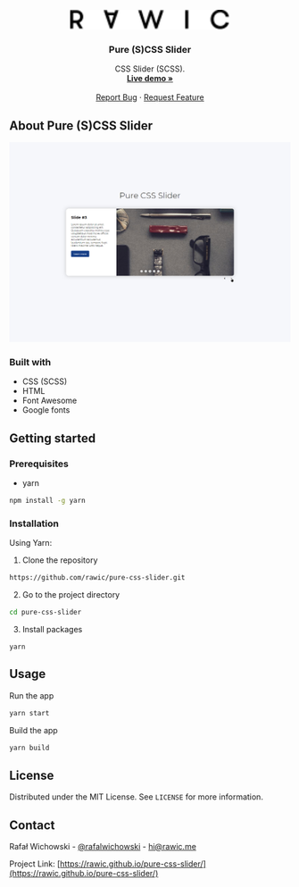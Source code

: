 <p align="center">
  <a href="https://rawic.github.io/pure-css-slider/">
    <img src="readme/logo.svg" height="35" alt="rawic.me Logo">
  </a>

  <h3 align="center">Pure (S)CSS Slider</h3>

  <p align="center">
    CSS Slider (SCSS).
    <br />
    <a href="https://rawic.github.io/pure-css-slider/" target="_blank" rel="noopener noreferrer"><strong>Live demo »</strong></a>
    <br />
    <br />
    <a href="https://rawic.github.io/pure-css-slider/issues">Report Bug</a>
    ·
    <a href="https://rawic.github.io/pure-css-slider/issues">Request Feature</a>
  </p>
</p>

## About Pure (S)CSS Slider

<a align="center" href="https://rawic.github.io/pure-css-slider/" rel="nofollow noopener noreferrer" target="blank">
  <img src="readme/app-screenshot.jpg" alt="rawic.me - home page" style="max-width: 100%;">
</a>

### Built with

- CSS (SCSS)
- HTML
- Font Awesome
- Google fonts

## Getting started

### Prerequisites

- yarn

```sh
npm install -g yarn
```

### Installation

Using Yarn:

1. Clone the repository

```sh
https://github.com/rawic/pure-css-slider.git
```

2. Go to the project directory

```sh
cd pure-css-slider
```

3. Install packages

```
yarn
```

## Usage

Run the app

```sh
yarn start
```

Build the app

```sh
yarn build
```

## License

Distributed under the MIT License. See `LICENSE` for more information.

## Contact

Rafał Wichowski - [@rafalwichowski](https://twitter.com/rafalwichowski) - [hi@rawic.me](mailto:hi@rawic.me)

Project Link: [https://rawic.github.io/pure-css-slider/](https://rawic.github.io/pure-css-slider/)

[app-screenshot]: readme/app-screenshot.jpg
